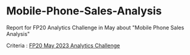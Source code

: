 # Mobile-Phone-Sales-Analysis
Report for FP20 Analytics Challenge in May about "Mobile Phone Sales Analysis"
 
Criteria : [FP20 May 2023 Analytics Challenge](https://github.com/salmanzf/Mobile-Phone-Sales-Analysis/blob/streamlit/Intro%20%26%20Brief_C5.pdf)
